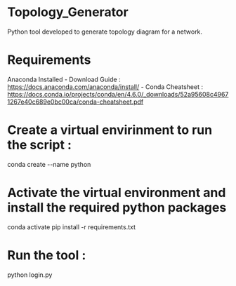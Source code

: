 # Topology_Generator
Python tool developed to generate topology diagram for a network.

# Requirements
Anaconda Installed
	- Download Guide : https://docs.anaconda.com/anaconda/install/
	- Conda Cheatsheet : https://docs.conda.io/projects/conda/en/4.6.0/_downloads/52a95608c49671267e40c689e0bc00ca/conda-cheatsheet.pdf

# Create a virtual envirinment to run the script :
conda create --name <name> python

# Activate the virtual environment and install the required python packages
conda activate <name>
pip install -r requirements.txt

# Run the tool : 
python login.py
